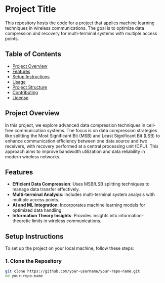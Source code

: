 # Project Title

This repository hosts the code for a project that applies machine learning techniques in wireless communications. The goal is to optimize data compression and recovery for multi-terminal systems with multiple access points. 

## Table of Contents

- [Project Overview](#project-overview)
- [Features](#features)
- [Setup Instructions](#setup-instructions)
- [Usage](#usage)
- [Project Structure](#project-structure)
- [Contributing](#contributing)
- [License](#license)

## Project Overview

In this project, we explore advanced data compression techniques in cell-free communication systems. The focus is on data compression strategies like splitting the Most Significant Bit (MSB) and Least Significant Bit (LSB) to enhance communication efficiency between one data source and two receivers, with recovery performed at a central processing unit (CPU). This approach aims to improve bandwidth utilization and data reliability in modern wireless networks.

## Features

- **Efficient Data Compression**: Uses MSB/LSB splitting techniques to manage data transfer effectively.
- **Multi-terminal Analysis**: Includes multi-terminal system analysis with multiple access points.
- **AI and ML Integration**: Incorporates machine learning models for optimized data handling.
- **Information Theory Insights**: Provides insights into information-theoretic limits in wireless communications.

## Setup Instructions

To set up the project on your local machine, follow these steps:

### 1. Clone the Repository

```bash
git clone https://github.com/your-username/your-repo-name.git
cd your-repo-name
